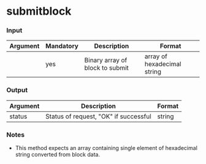 # submitblock



### Input

| Argument | Mandatory | Description                     | Format                      |
| -------- | --------- | ------------------------------- | --------------------------- |
|          | yes       | Binary array of block to submit | array of hexadecimal string |

### Output

| Argument | Description                           | Format |
| -------- | ------------------------------------- | ------ |
| status   | Status of request, "OK" if successful | string |

### Notes

* This method expects an array containing single element of hexadecimal string converted from block data.
